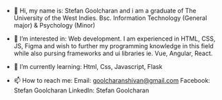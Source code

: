 - 👋 Hi, my name is: 
   Stefan Goolcharan and i am a graduate of The University of the West Indies. 
   Bsc. Information Technology (General major) & Psychology (Minor) 

- 👀 I’m interested in: 
   Web development. I am experienced in HTML, CSS, JS, Figma and wish to further 
   my programming knowledge in this field while also pursing frameworks and ui libraries ie. Vue, Angular, React.
 
- 🌱 I’m currently learning: 
   Html, Css, Javascript, Flask
   
- 📫 How to reach me: 
   Email: goolcharanshivan@gmail.com 
   Facebook: Stefan Goolcharan 
   LinkedIn: Stefan Goolcharan 

<!---
stefangoolcharan/stefangoolcharan is a ✨ special ✨ repository because its `README.md` (this file) appears on your GitHub profile.
You can click the Preview link to take a look at your changes.
--->
